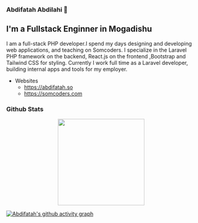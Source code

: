 ### Abdifatah Abdilahi 👋
## I'm a Fullstack Enginner in Mogadishu

I am a full-stack PHP developer.I spend my days designing and developing web applications, and teaching on Somcoders. I specialize in the Laravel PHP framework on the backend, React.js on the frontend ,Bootstrap and Tailwind CSS for styling. Currently I work full time as a Laravel developer, building internal apps and tools for my employer.

- Websites
  - https://abdifatah.so
  - https://somcoders.com

### Github Stats  
<p align="center">
  <img  height="230px" src="http://github-readme-streak-stats.herokuapp.com?user=abdifatahz&theme=radical" style="max-width:100%;"/>
 </p>


  [![Abdifatah's github activity graph](https://activity-graph.herokuapp.com/graph?username=abdifatahz&theme=rogue)](https://github.com/ashutosh00710/github-readme-activity-graph)

